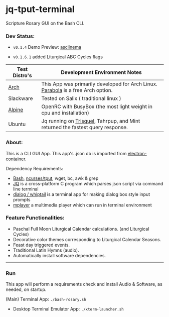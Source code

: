 # jq-tput-terminal

Scripture Rosary GUI on the Bash CLI.



### Dev Status:

* ```v0.1.4``` Demo Preview: [asciinema](https://asciinema.org/a/217793)

* ```v0.1.6.1``` added Liturgical ABC Cycles flags

| Test Distro's | Development Environment Notes |
| --- | --- |
| [Arch](https://wiki.archlinux.org/) | This App was primarily developed for Arch Linux. [Parabola](https://wiki.parabola.nu/Category:Migration) is a free Arch option. |
| Slackware | Tested on Salix ( traditional linux ) |
| [Alpine](https://alpinelinux.org/about/) | OpenRC with BusyBox (the most light weight in cpu and installation) |
| Ubuntu | Jq running on [Trisquel](https://trisquel.info), Tahrpup, and Mint returned the fastest query response. |

### About:

This is a CLI GUI App. This app's .json db is imported from [electron-container](https://github.com/mezcel/electron-container).

Dependency Requirements:

* [Bash](https://www.gnu.org/software/bash/), [ncurses/tput](https://ss64.com/bash/tput.html), wget, bc, awk & grep
* [JQ](https://stedolan.github.io/jq) is a cross-platform C program which parses json script via command line terminal
* [dialog / whiptail](http://linuxcommand.org/lc3_adv_dialog.php) is a terminal app for making dialog box style input prompts
* [mplayer](http://www.mplayerhq.hu/design7/info.html) a multimedia player which can run in terminal environment

### Feature Functionalities:

* Paschal Full Moon Liturgical Calendar calculations. (and Liturgical Cycles)
* Decorative color themes corresponding to Liturgical Calendar Seasons.
* Feast day triggered events.
* Traditional Latin Hymns (audio).
* Automatically install software dependencies.

---

### Run

This app will perform a requirements check and install Audio & Software, as needed, on startup.

(Main) Terminal App: ```./bash-rosary.sh```

- Desktop Terminal Emulator App: ```./xterm-launcher.sh```

